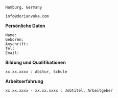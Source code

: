 ```
Hamburg, Germany
```
```
info@dorianvoka.com
```

__Persönliche Daten__
```
Name:
Geboren:
Anschrift:
Tel:
Email:
```

__Bildung und Qualifikationen__
```
xx.xx.xxxx : Abitur, Schule
```

__Arbeitserfahrung__
```
xx.xx.xxxx - xx.xx.xxxx : Jobtitel, Arbeitgeber
```
